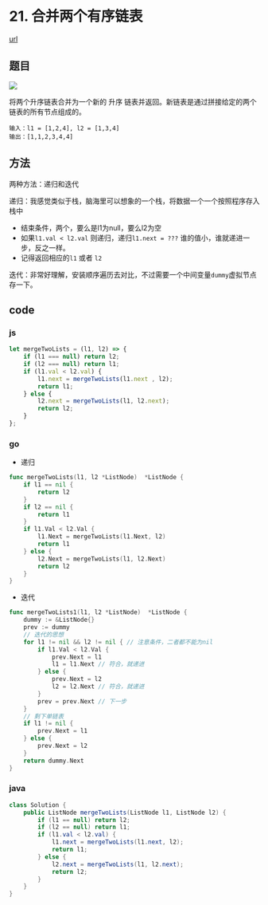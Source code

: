 # 21. 合并两个有序链表

[url](https://leetcode-cn.com/problems/merge-two-sorted-lists/)

## 题目

![](https://assets.leetcode.com/uploads/2020/10/03/merge_ex1.jpg)


将两个升序链表合并为一个新的 升序 链表并返回。新链表是通过拼接给定的两个链表的所有节点组成的。 

```
输入：l1 = [1,2,4], l2 = [1,3,4]
输出：[1,1,2,3,4,4]
```

## 方法

两种方法：递归和迭代

递归：我感觉类似于栈，脑海里可以想象的一个栈，将数据一个一个按照程序存入栈中
- 结束条件，两个，要么是l1为null，要么l2为空
- 如果`l1.val < l2.val` 则递归，递归`l1.next = ???` 谁的值小，谁就递进一步，反之一样。
- 记得返回相应的`l1` 或者 `l2`

迭代：非常好理解，安装顺序遍历去对比，不过需要一个中间变量`dummy`虚拟节点存一下。


## code

### js

```js
let mergeTwoLists = (l1, l2) => {
    if (l1 === null) return l2;
    if (l2 === null) return l1;
    if (l1.val < l2.val) {
        l1.next = mergeTwoLists(l1.next , l2);
        return l1;
    } else {
        l2.next = mergeTwoLists(l1, l2.next);
        return l2;
    }
};
```

### go

- 递归
```go
func mergeTwoLists(l1, l2 *ListNode)  *ListNode {
	if l1 == nil {
		return l2
	}
	if l2 == nil {
		return l1
	}
	if l1.Val < l2.Val {
		l1.Next = mergeTwoLists(l1.Next, l2)
		return l1
	} else {
		l2.Next = mergeTwoLists(l1, l2.Next)
		return l2
	}
}

```

- 迭代
```go
func mergeTwoLists1(l1, l2 *ListNode)  *ListNode {
	dummy := &ListNode{}
	prev := dummy
	// 迭代的思想
	for l1 != nil && l2 != nil { // 注意条件，二者都不能为nil
		if l1.Val < l2.Val {
			prev.Next = l1
			l1 = l1.Next // 符合，就递进
		} else {
			prev.Next = l2
			l2 = l2.Next // 符合，就递进
		}
		prev = prev.Next // 下一步
	}
	// 剩下单链表
	if l1 != nil {
		prev.Next = l1
	} else {
		prev.Next = l2
	}
	return dummy.Next
}
```

### java

```java
class Solution {
    public ListNode mergeTwoLists(ListNode l1, ListNode l2) {
        if (l1 == null) return l2;
        if (l2 == null) return l1;
        if (l1.val < l2.val) {
            l1.next = mergeTwoLists(l1.next, l2);
            return l1;
        } else {
            l2.next = mergeTwoLists(l1, l2.next);
            return l2;
        }
    }
}
```

